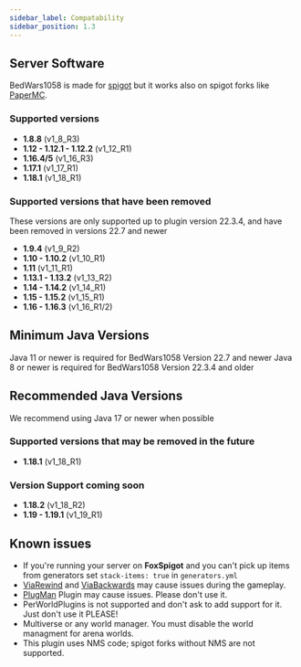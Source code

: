 ```yaml
---
sidebar_label: Compatability
sidebar_position: 1.3
---
```

## Server Software
BedWars1058 is made for [spigot](https://www.spigotmc.org/) but it works also on spigot forks like [PaperMC](https://papermc.io/downloads).

### Supported versions
* **1.8.8** (v1_8_R3)
* **1.12 - 1.12.1 - 1.12.2** (v1_12_R1)
* **1.16.4/5** (v1_16_R3)
* **1.17.1** (v1_17_R1)
* **1.18.1** (v1_18_R1)

### Supported versions that have been removed
These versions are only supported up to plugin version 22.3.4, and have been removed in versions 22.7 and newer 
* **1.9.4** (v1_9_R2)
* **1.10 - 1.10.2** (v1_10_R1)
* **1.11** (v1_11_R1)
* **1.13.1 - 1.13.2** (v1_13_R2)
* **1.14 - 1.14.2** (v1_14_R1)
* **1.15 - 1.15.2** (v1_15_R1)
* **1.16 - 1.16.3** (v1_16_R1/2)

## Minimum Java Versions
Java 11 or newer is required for BedWars1058 Version 22.7 and newer
Java 8 or newer is required for BedWars1058 Version 22.3.4 and older

## Recommended Java Versions
We recommend using Java 17 or newer when possible

### Supported versions that may be removed in the future
* **1.18.1** (v1_18_R1)

### Version Support coming soon
* **1.18.2** (v1_18_R2)
* **1.19 - 1.19.1** (v1_19_R1)

## Known issues  
- If you're running your server on **FoxSpigot** and you can't pick up items from generators set `stack-items: true` in `generators.yml`  
- [ViaRewind](https://www.spigotmc.org/resources/viarewind.52109/) and [ViaBackwards](https://www.spigotmc.org/resources/viabackwards.27448/) may cause issues during the gameplay.
- [PlugMan](https://dev.bukkit.org/projects/plugman) Plugin may cause issues. Please don't use it.
- PerWorldPlugins is not supported and don't ask to add support for it. Just don't use it PLEASE!
- Multiverse or any world manager. You must disable the world managment for arena worlds.
- This plugin uses NMS code; spigot forks without NMS are not supported.
